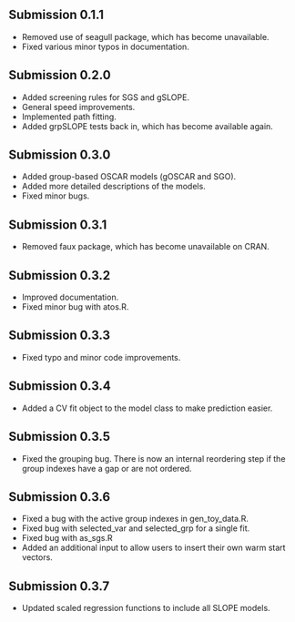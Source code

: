 ## Submission 0.1.1
* Removed use of seagull package, which has become unavailable. 
* Fixed various minor typos in documentation.

## Submission 0.2.0
* Added screening rules for SGS and gSLOPE.
* General speed improvements.
* Implemented path fitting.
* Added grpSLOPE tests back in, which has become available again.

## Submission 0.3.0
* Added group-based OSCAR models (gOSCAR and SGO).
* Added more detailed descriptions of the models.
* Fixed minor bugs.

## Submission 0.3.1
* Removed faux package, which has become unavailable on CRAN.

## Submission 0.3.2
* Improved documentation.
* Fixed minor bug with atos.R.

## Submission 0.3.3
* Fixed typo and minor code improvements.

## Submission 0.3.4
* Added a CV fit object to the model class to make prediction easier.

## Submission 0.3.5
* Fixed the grouping bug. There is now an internal reordering step if the group indexes have a gap or are not ordered.

## Submission 0.3.6
* Fixed a bug with the active group indexes in gen_toy_data.R.
* Fixed bug with selected_var and selected_grp for a single fit.
* Fixed bug with as_sgs.R
* Added an additional input to allow users to insert their own warm start vectors.

## Submission 0.3.7
* Updated scaled regression functions to include all SLOPE models.
